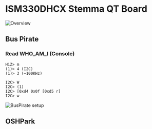 # ISM330DHCX Stemma QT Board

![Overview]()

## Bus Pirate

### Read WHO_AM_I (Console)

```
HiZ> m
(1)> 4 (I2C)
(1)> 3 (~100KHz)

I2C> W
I2C> (1)
I2C> [0xd4 0x0f [0xd5 r]
I2C> w
```

![BusPirate setup](assets/img/IMG_1362.jpg)


## OSHPark

<a href="https://oshpark.com/shared_projects/3tg55XeU" target="_blank"></a>
